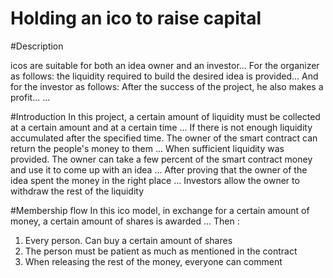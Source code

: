 # Holding an ico to raise capital

#Description

icos are suitable for both an idea owner and an investor...
For the organizer as follows: the liquidity required to build the desired idea is provided...
And for the investor as follows: After the success of the project, he also makes a profit...
...

#Introduction
In this project, a certain amount of liquidity must be collected at a certain amount and at a certain time ...
If there is not enough liquidity accumulated after the specified time. The owner of the smart contract can return the people's money to them ...
When sufficient liquidity was provided. The owner can take a few percent of the smart contract money and use it to come up with an idea ...
After proving that the owner of the idea spent the money in the right place ...
Investors allow the owner to withdraw the rest of the liquidity

#Membership flow
In this ico model, in exchange for a certain amount of money, a certain amount of shares is awarded ...
Then :
1. Every person. Can buy a certain amount of shares
2. The person must be patient as much as mentioned in the contract
3. When releasing the rest of the money, everyone can comment
